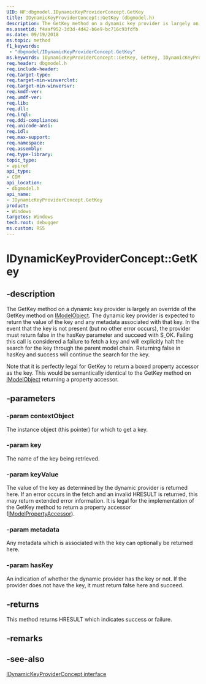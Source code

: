 ```yaml
---
UID: NF:dbgmodel.IDynamicKeyProviderConcept.GetKey
title: IDynamicKeyProviderConcept::GetKey (dbgmodel.h)
description: The GetKey method on a dynamic key provider is largely an override of the GetKey method on IModelObject. 
ms.assetid: f4aaf952-3d3d-4d42-b6e9-bc716c93fdfb
ms.date: 09/19/2018
ms.topic: method
f1_keywords:
 - "dbgmodel/IDynamicKeyProviderConcept.GetKey"
ms.keywords: IDynamicKeyProviderConcept::GetKey, GetKey, IDynamicKeyProviderConcept.GetKey, IDynamicKeyProviderConcept::GetKey, IDynamicKeyProviderConcept.GetKey
req.header: dbgmodel.h
req.include-header:
req.target-type:
req.target-min-winverclnt:
req.target-min-winversvr:
req.kmdf-ver:
req.umdf-ver:
req.lib:
req.dll:
req.irql: 
req.ddi-compliance:
req.unicode-ansi:
req.idl:
req.max-support:
req.namespace:
req.assembly:
req.type-library: 
topic_type: 
- apiref
api_type: 
- COM
api_location: 
- dbgmodel.h
api_name: 
- IDynamicKeyProviderConcept.GetKey
product:
- Windows
targetos: Windows
tech.root: debugger
ms.custom: RS5
---
```


# IDynamicKeyProviderConcept::GetKey


## -description

The GetKey method on a dynamic key provider is largely an override of the GetKey method on [IModelObject](nn-dbgmodel-imodelobject.md). The dynamic key provider is expected to return the value of the key and any metadata associated with that key. In the event that the key is not present (but no other error occurs), the provider must return false in the hasKey parameter and succeed with S_OK. Failing this call is considered a failure to fetch a key and will explicitly halt the search for the key through the parent model chain. Returning false in hasKey and success will continue the search for the key. 

Note that it is perfectly legal for GetKey to return a boxed property accessor as the key. This would be semantically identical to the GetKey method on [IModelObject](nn-dbgmodel-imodelobject.md) returning a property accessor. 


## -parameters

### -param contextObject
The instance object (this pointer) for which to get a key.

### -param key
The name of the key being retrieved.

### -param keyValue
The value of the key as determined by the dynamic provider is returned here. If an error occurs in the fetch and an invalid HRESULT is returned, this may return extended error information. It is legal for the implementation of the GetKey method to return a property accessor ([IModelPropertyAccessor](nn-dbgmodel-imodelpropertyaccessor.md)).

### -param metadata
Any metadata which is associated with the key can optionally be returned here.

### -param hasKey
An indication of whether the dynamic provider has the key or not. If the provider does not have the key, it must return false here and succeed.


## -returns
This method returns HRESULT which indicates success or failure.

## -remarks

## -see-also

[IDynamicKeyProviderConcept interface](nn-dbgmodel-idynamickeyproviderconcept.md)
